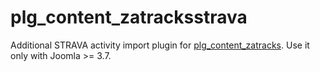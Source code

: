 # plg_content_zatracksstrava
Additional STRAVA activity import plugin for [plg_content_zatracks](https://github.com/christianhent/plg_content_zatracks). Use it only with Joomla >= 3.7.
